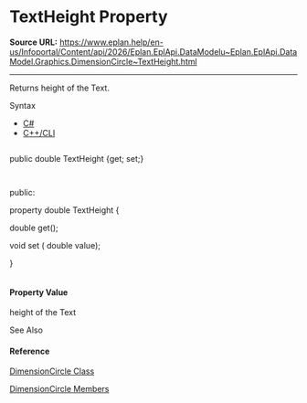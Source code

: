 # TextHeight Property

**Source URL:** https://www.eplan.help/en-us/Infoportal/Content/api/2026/Eplan.EplApi.DataModelu~Eplan.EplApi.DataModel.Graphics.DimensionCircle~TextHeight.html

---

Returns height of the Text.

Syntax

- [C#](#i-syntax-CS)
- [C++/CLI](#i-syntax-CPP2005)

```
```
public double TextHeight {get; set;}
```
```

```
```
public:
property double TextHeight {
   double get();
   void set (    double value);
}
```
```

#### Property Value

height of the Text



See Also

#### Reference

[DimensionCircle Class](Eplan.EplApi.DataModelu~Eplan.EplApi.DataModel.Graphics.DimensionCircle.html)
  
[DimensionCircle Members](Eplan.EplApi.DataModelu~Eplan.EplApi.DataModel.Graphics.DimensionCircle_members.html)